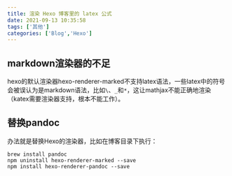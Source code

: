 ```yaml
---
title: 渲染 Hexo 博客里的 latex 公式
date: 2021-09-13 10:35:58
tags: ['其他']
categories: ['Blog','Hexo']
---
```




## markdown渲染器的不足

hexo的默认渲染器hexo-renderer-marked不支持latex语法，一些latex中的符号会被误认为是markdown语法，比如`\`、`_`和`*`，这让mathjax不能正确地渲染（katex需要渲染器支持，根本不能工作）。


## 替换pandoc

办法就是替换Hexo的渲染器，比如在博客目录下执行：


```shell
brew install pandoc
npm uninstall hexo-renderer-marked --save
npm install hexo-renderer-pandoc --save
```

